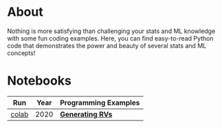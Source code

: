 # About

Nothing is more satisfying than challenging your stats and ML knowledge with some fun coding examples.
Here, you can find easy-to-read Python code that demonstrates the power and beauty of several stats and ML concepts!

# Notebooks
|Run|Year|Programming Examples|
|---|----|---|
| [colab](https://colab.research.google.com/github/norvig/pytudes/blob/master/Generating_RVs.ipynb) | 2020 | <b><a href="Generating_RVs.ipynb" title="Generating RVs">Generating RVs</a></b> |
